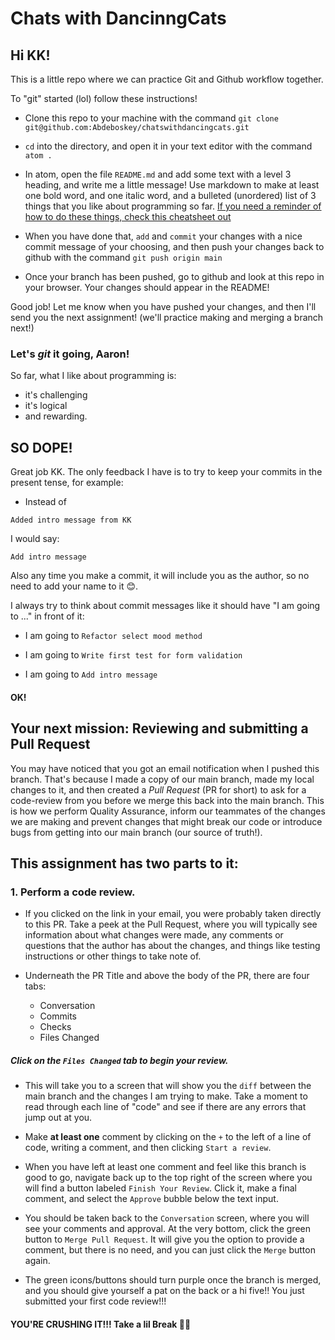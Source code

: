 # Chats with DancinngCats

## Hi KK!

This is a little repo where we can practice Git and Github workflow together.

To "git" started (lol) follow these instructions!

* Clone this repo to your machine with the command `git clone git@github.com:Abdeboskey/chatswithdancingcats.git`

* `cd` into the directory, and open it in your text editor with the command `atom .`

* In atom, open the file `README.md` and add some text with a level 3 heading, and write me a little message! Use markdown to make at least one bold word, and one italic word, and a bulleted (unordered) list of 3 things that you like about programming so far. [If you need a reminder of how to do these things, check this cheatsheet out](https://www.markdownguide.org/cheat-sheet/)

* When you have done that, `add` and `commit` your changes with a nice commit message of your choosing, and then push your changes back to github with the command `git push origin main`

* Once your branch has been pushed, go to github and look at this repo in your browser. Your changes should appear in the README!

Good job! Let me know when you have pushed your changes, and then I'll send you the next assignment!
(we'll practice making and merging a branch next!)

### Let's _git_ it going, **Aaron**!

So far, what I like about programming is:
* it's challenging
* it's logical
* and rewarding.

## SO DOPE! 

Great job KK. The only feedback I have is to try to keep your commits in the present tense, for example:

* Instead of 

`Added intro message from KK`

I would say:

`Add intro message`

Also any time you make a commit, it will include you as the author, so no need to add your name to it 😊.

I always try to think about commit messages like it should have "I am going to ..." in front of it:

* I am going to `Refactor select mood method`

* I am going to `Write first test for form validation`

* I am going to `Add intro message`

#### OK!

## Your next mission: Reviewing and submitting a Pull Request

You may have noticed that you got an email notification when I pushed this branch. That's because I made a copy of our main branch, made my local changes to it, and then created a _Pull Request_ (PR for short) to ask for a code-review from you before we merge this back into the main branch. This is how we perform Quality Assurance, inform our teammates of the changes we are making and prevent changes that might break our code or introduce bugs from getting into our main branch (our source of truth!).

## This assignment has two parts to it:

### 1. Perform a code review.

* If you clicked on the link in your email, you were probably taken directly to this PR. Take a peek at the Pull Request, where you will typically see information about what changes were made, any comments or questions that the author has about the changes, and things like testing instructions or other things to take note of. 

* Underneath the PR Title and above the body of the PR, there are four tabs:
  * Conversation
  * Commits
  * Checks
  * Files Changed

##### Click on the `Files Changed` tab to begin your review.

  * This will take you to a screen that will show you the `diff` between the main branch and the changes I am trying to make. Take a moment to read through each line of "code" and see if there are any errors that jump out at you. 

  * Make **at least one** comment by clicking on the `+` to the left of a line of code, writing a comment, and then clicking `Start a review`.

  * When you have left at least one comment and feel like this branch is good to go, navigate back up to the top right of the screen where you will find a button labeled `Finish Your Review`. Click it, make a final comment, and select the `Approve` bubble below the text input. 

  * You should be taken back to the `Conversation` screen, where you will see your comments and approval. At the very bottom, click the green button to `Merge Pull Request`. It will give you the option to provide a comment, but there is no need, and you can just click the `Merge` button again. 

  * The green icons/buttons should turn purple once the branch is merged, and you should give yourself a pat on the back or a hi five!! You just submitted your first code review!!!

#### YOU'RE CRUSHING IT!!! Take a lil Break 🙌🏼

